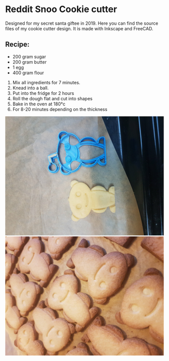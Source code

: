 # Reddit Snoo Cookie cutter
Designed for my secret santa giftee in 2019.
Here you can find the source files of my cookie cutter design. 
It is made with Inkscape and FreeCAD.

## Recipe:
* 200 gram sugar
* 200 gram butter
* 1 egg
* 400 gram flour

1. Mix all ingredients for 7 minutes.
2. Knead into a ball.
3. Put into the fridge for 2 hours
4. Roll the dough flat and cut into shapes
5. Bake in the oven at 180°c
6. For 8-20 minutes depending on the thickness



![](example1.jpg)
![](example2.jpg)
